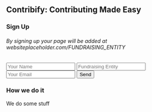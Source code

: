 ## Contribify: Contributing Made Easy

### Sign Up
###### By signing up your page will be added at websiteplaceholder.com/FUNDRAISING_ENTITY

<form method="POST" action="http://formspree.io/andresdulloa@gmail.com">
  <input name="name" placeholder="Your Name">
  <input name="interest" placeholder="Fundraising Entity">
  <input name="email" placeholder="Your Email" type="email">
  <button type="submit">Send</button>
</form>


### How we do it
We do some stuff